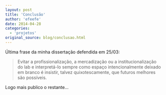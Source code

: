```yaml
---
layout: post
title: 'Conclusão'
author: 'efeefe'
date: 2014-04-28
categories:
  - 'projetos'
original_source: blog/conclusao.html
---
```


Última frase da minha dissertação defendida em 25/03:

> Evitar a profissionalização, a mercadização ou a institucionalização do lab e interpretá-lo sempre como espaço intencionalmente deixado em branco é insistir, talvez quixotescamente, que futuros melhores são possíveis.

Logo mais publico o restante\...

